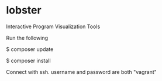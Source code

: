 # lobster
Interactive Program Visualization Tools

Run the following 

$ composer update

$ composer install

Connect with ssh. username and password are both "vagrant"